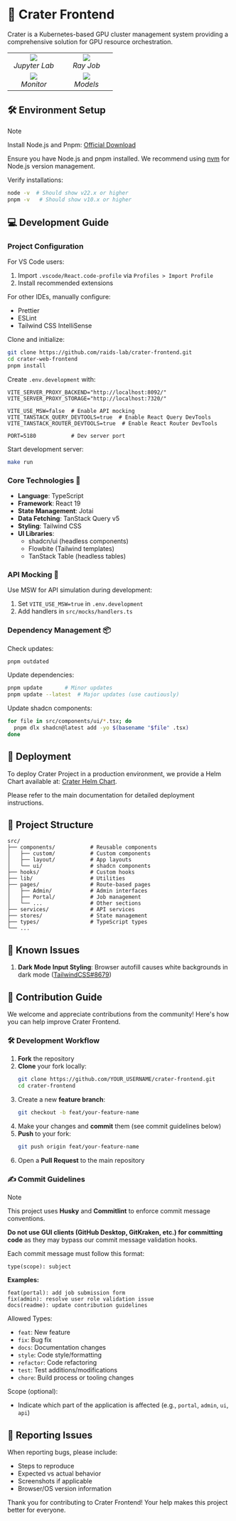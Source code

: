 # 🌋 Crater Frontend

Crater is a Kubernetes-based GPU cluster management system providing a comprehensive solution for GPU resource orchestration.

<table>
  <tr>
    <td align="center" width="45%">
      <img src="./docs/images/jupyter.gif"><br>
      <em>Jupyter Lab</em>
    </td>
    <td align="center" width="45%">
      <img src="./docs/images/ray.gif"><br>
      <em>Ray Job</em>
    </td>
  </tr>
  <tr>
    <td align="center" width="45%">
      <img src="./docs/images/monitor.gif"><br>
      <em>Monitor</em>
    </td>
    <td align="center" width="45%">
      <img src="./docs/images/datasets.gif"><br>
      <em>Models</em>
    </td>
  </tr>
</table>

## 🛠️ Environment Setup

> [!NOTE]
> Install Node.js and Pnpm: [Official Download](https://nodejs.org/en/download)

Ensure you have Node.js and pnpm installed. We recommend using [nvm](https://github.com/nvm-sh/nvm) for Node.js version management.

Verify installations:

```bash
node -v  # Should show v22.x or higher
pnpm -v   # Should show v10.x or higher
```

## 💻 Development Guide

### Project Configuration

For VS Code users:

1. Import `.vscode/React.code-profile` via `Profiles > Import Profile`
2. Install recommended extensions

For other IDEs, manually configure:

- Prettier
- ESLint
- Tailwind CSS IntelliSense

Clone and initialize:

```bash
git clone https://github.com/raids-lab/crater-frontend.git
cd crater-web-frontend
pnpm install
```

Create `.env.development` with:

```env
VITE_SERVER_PROXY_BACKEND="http://localhost:8092/"
VITE_SERVER_PROXY_STORAGE="http://localhost:7320/"

VITE_USE_MSW=false  # Enable API mocking
VITE_TANSTACK_QUERY_DEVTOOLS=true  # Enable React Query DevTools
VITE_TANSTACK_ROUTER_DEVTOOLS=true  # Enable React Router DevTools

PORT=5180           # Dev server port
```

Start development server:

```bash
make run
```

### Core Technologies 🚀

- **Language**: TypeScript
- **Framework**: React 19
- **State Management**: Jotai
- **Data Fetching**: TanStack Query v5
- **Styling**: Tailwind CSS
- **UI Libraries**:
  - shadcn/ui (headless components)
  - Flowbite (Tailwind templates)
  - TanStack Table (headless tables)

### API Mocking 🧪

Use MSW for API simulation during development:

1. Set `VITE_USE_MSW=true` in `.env.development`
2. Add handlers in `src/mocks/handlers.ts`

### Dependency Management 📦

Check updates:

```bash
pnpm outdated
```

Update dependencies:

```bash
pnpm update       # Minor updates
pnpm update --latest  # Major updates (use cautiously)
```

Update shadcn components:

```bash
for file in src/components/ui/*.tsx; do
  pnpm dlx shadcn@latest add -yo $(basename "$file" .tsx)
done
```

## 🚀 Deployment

To deploy Crater Project in a production environment, we provide a Helm Chart available at: [Crater Helm Chart](https://github.com/raids-lab/crater).

Please refer to the main documentation for detailed deployment instructions.

## 📁 Project Structure

```
src/
├── components/           # Reusable components
│   ├── custom/           # Custom components
│   ├── layout/           # App layouts
│   └── ui/               # shadcn components
├── hooks/                # Custom hooks
├── lib/                  # Utilities
├── pages/                # Route-based pages
│   ├── Admin/            # Admin interfaces
│   ├── Portal/           # Job management
│   └── ...               # Other sections
├── services/             # API services
├── stores/               # State management
├── types/                # TypeScript types
└── ...
```

## 🐛 Known Issues

1. **Dark Mode Input Styling**: Browser autofill causes white backgrounds in dark mode ([TailwindCSS#8679](https://github.com/tailwindlabs/tailwindcss/discussions/8679))

## 👥 Contribution Guide

We welcome and appreciate contributions from the community! Here's how you can help improve Crater Frontend.

### 🛠️ Development Workflow

1. **Fork** the repository
2. **Clone** your fork locally:
   ```bash
   git clone https://github.com/YOUR_USERNAME/crater-frontend.git
   cd crater-frontend
   ```
3. Create a new **feature branch**:
   ```bash
   git checkout -b feat/your-feature-name
   ```
4. Make your changes and **commit** them (see commit guidelines below)
5. **Push** to your fork:
   ```bash
   git push origin feat/your-feature-name
   ```
6. Open a **Pull Request** to the main repository

### ✍️ Commit Guidelines

> [!NOTE]
> This project uses **Husky** and **Commitlint** to enforce commit message conventions.
>
> **Do not use GUI clients (GitHub Desktop, GitKraken, etc.) for committing code** as they may bypass our commit message validation hooks.

Each commit message must follow this format:

```
type(scope): subject
```

**Examples:**

```
feat(portal): add job submission form
fix(admin): resolve user role validation issue
docs(readme): update contribution guidelines
```

Allowed Types:

- `feat`: New feature
- `fix`: Bug fix
- `docs`: Documentation changes
- `style`: Code style/formatting
- `refactor`: Code refactoring
- `test`: Test additions/modifications
- `chore`: Build process or tooling changes

Scope (optional):

- Indicate which part of the application is affected (e.g., `portal`, `admin`, `ui`, `api`)

## 🚨 Reporting Issues

When reporting bugs, please include:

- Steps to reproduce
- Expected vs actual behavior
- Screenshots if applicable
- Browser/OS version information

Thank you for contributing to Crater Frontend! Your help makes this project better for everyone.
